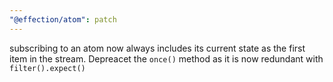 ```yaml
---
"@effection/atom": patch
---
```

subscribing to an atom now always includes its current state as the
first item in the stream. Depreacet the `once()` method as it is now
redundant with `filter().expect()`
